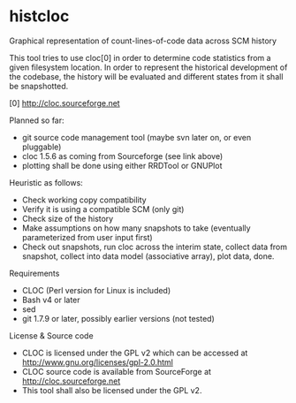 histcloc
========

Graphical representation of count-lines-of-code data across SCM history

This tool tries to use cloc[0] in order to determine code statistics
from a given filesystem location. In order to represent the historical
development of the codebase, the history will be evaluated and different
states from it shall be snapshotted. 

[0] http://cloc.sourceforge.net

Planned so far:
- git source code management tool (maybe svn later on, or even
  pluggable)
- cloc 1.5.6 as coming from Sourceforge (see link above)
- plotting shall be done using either RRDTool or GNUPlot

Heuristic as follows:
- Check working copy compatibility
- Verify it is using a compatible SCM (only git)
- Check size of the history
- Make assumptions on how many snapshots to take (eventually
  parameterized from user input first)
- Check out snapshots, run cloc across the interim state, collect data
  from snapshot, collect into data model (associative array), plot data,
  done. 

Requirements
- CLOC (Perl version for Linux is included)
- Bash v4 or later
- sed 
- git 1.7.9 or later, possibly earlier versions (not tested)

License & Source code
- CLOC is licensed under the GPL v2 which can be accessed at
  http://www.gnu.org/licenses/gpl-2.0.html
- CLOC source code is available from SourceForge at
  http://cloc.sourceforge.net
- This tool shall also be licensed under the GPL v2.

